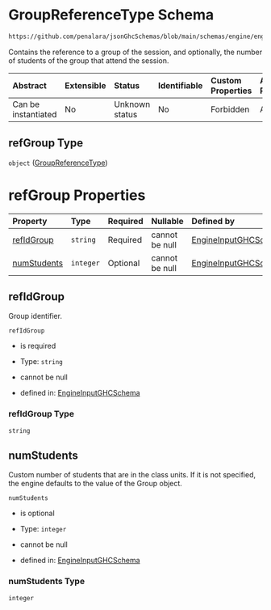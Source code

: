 # GroupReferenceType Schema

```txt
https://github.com/penalara/jsonGhcSchemas/blob/main/schemas/engine/engineSpecification.schema.json#/definitions/refGroup
```

Contains the reference to a group of the session, and optionally, the number of students of the group that attend the session.

| Abstract            | Extensible | Status         | Identifiable | Custom Properties | Additional Properties | Access Restrictions | Defined In                                                                                               |
| :------------------ | :--------- | :------------- | :----------- | :---------------- | :-------------------- | :------------------ | :------------------------------------------------------------------------------------------------------- |
| Can be instantiated | No         | Unknown status | No           | Forbidden         | Allowed               | none                | [engineSpecification.schema.json\*](../../../out/engineSpecification.schema.json "open original schema") |

## refGroup Type

`object` ([GroupReferenceType](enginespecification-definitions-groupreferencetype.md))

# refGroup Properties

| Property                    | Type      | Required | Nullable       | Defined by                                                                                                                                                                                                                                              |
| :-------------------------- | :-------- | :------- | :------------- | :------------------------------------------------------------------------------------------------------------------------------------------------------------------------------------------------------------------------------------------------------ |
| [refIdGroup](#refidgroup)   | `string`  | Required | cannot be null | [EngineInputGHCSchema](enginespecification-definitions-groupreferencetype-properties-refidgroup.md "https://github.com/penalara/jsonGhcSchemas/blob/main/schemas/engine/engineSpecification.schema.json#/definitions/refGroup/properties/refIdGroup")   |
| [numStudents](#numstudents) | `integer` | Optional | cannot be null | [EngineInputGHCSchema](enginespecification-definitions-groupreferencetype-properties-numstudents.md "https://github.com/penalara/jsonGhcSchemas/blob/main/schemas/engine/engineSpecification.schema.json#/definitions/refGroup/properties/numStudents") |

## refIdGroup

Group identifier.

`refIdGroup`

*   is required

*   Type: `string`

*   cannot be null

*   defined in: [EngineInputGHCSchema](enginespecification-definitions-groupreferencetype-properties-refidgroup.md "https://github.com/penalara/jsonGhcSchemas/blob/main/schemas/engine/engineSpecification.schema.json#/definitions/refGroup/properties/refIdGroup")

### refIdGroup Type

`string`

## numStudents

Custom number of students that are in the class units. If it is not specified, the engine defaults to the value of the Group object.

`numStudents`

*   is optional

*   Type: `integer`

*   cannot be null

*   defined in: [EngineInputGHCSchema](enginespecification-definitions-groupreferencetype-properties-numstudents.md "https://github.com/penalara/jsonGhcSchemas/blob/main/schemas/engine/engineSpecification.schema.json#/definitions/refGroup/properties/numStudents")

### numStudents Type

`integer`
